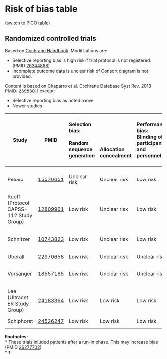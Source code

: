 # Risk of bias table
([switch to PICO table](pico-table.md))
## Randomized controlled trials
Based on [Cochrane Handbook](http://handbook.cochrane.org/chapter_8/table_8_5_d_criteria_for_judging_risk_of_bias_in_the_risk_of.htm). Modifications are:
* Selective reporting bias is high risk if trial protocol is not registered.(PMID [26244868](https://pubmed.gov/26244868))
* Incomplete outcome data is unclear risk of Consort diagram is not provided.

Content is based on Chaparro et al. Cochrane Database Syst Rev. 2013 PMID: [23983011](http://pubmed.gov/23983011) except:
* Selective reporting bias as noted above
* Newer studies

|  Study        |  PMID | Selection bias:<br/><br/>Random sequence generation<br/>| <br/><br/><br/><br/>Allocation concealment|Performance bias:<br/>Blinding of participants and personnel|Detection bias:<br/><br/>Blinding of outcome assessment<br/>|Attrition bias:<br/><br/>Incomplete outcome data<br/>|Reporting bias:<br/><br/><br/>Selective reporting|Other biases:<br/><br/>E.g. imbalanced compliance , co-interventions, or other<br/>|
| -----------|---------------------------|:---------|:---------|:--------------|:------------|:----------|:----------|:----------|
| Peloso       |[15570651](http://pubmed.gov/15570651)|Unclear risk |Unclear risk |Low risk |Unclear risk |High risk |Unclear risk as trial not registered|Low risk|
| Ruoff  (Protocol CAPSS-112 Study Group) |[12809961](http://pubmed.gov/12809961)|Low risk |Unclear risk |Low risk |Unclear risk |High risk|Unclear risk as trial not registered|Unclear risk|
| Schnitzer    |[10743823](http://pubmed.gov/10743823)|Low risk |Unclear risk |Low risk |Unclear risk |High risk |Unclear risk as trial not registered|High risk\*|
| Uberall      |[22970658](http://pubmed.gov/22970658)|Low risk |Unclear risk |Unclear risk |Unclear risk |High risk |Low risk|Low risk|
| Vorsanger    |[18557165](http://pubmed.gov/18557165)|Low risk |Unclear risk |Unclear risk |Unclear risk |High risk |Unclear risk as trial not registered|High risk\*|
| Lee (Ultracet ER Study Group)|[24183364](http://pubmed.gov/24183364)|Low risk |Low risk |Low risk |Unclear risk |High risk |Unclear risk|Low risk†|
| Schiphorst   |[24526247](http://pubmed.gov/24526247)|Low risk |Low risk |Low risk |Unclear risk |Unclear risk |Low risk|Low risk|

**Footnotes:**<br>
\* These trials inluded patients after a run-in phase. This may increase bias (PMID [26277702](https://pubmed.gov/26277702))<br>
† 
‡ 
